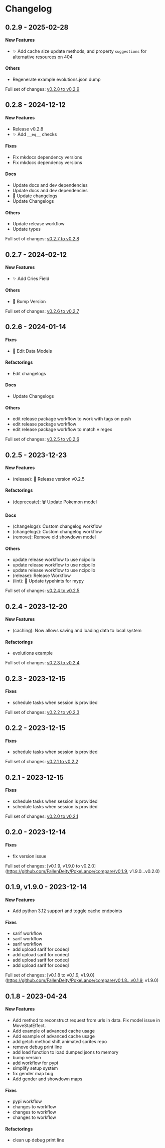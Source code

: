 # Changelog

## 0.2.9 - 2025-02-28

#### New Features

-  :sparkles: Add cache size update methods, and property `suggestions` for alternative resources on 404
#### Others

-  Regenerate example evolutions.json dump

Full set of changes: [v0.2.8 to v0.2.9](https://github.com/FallenDeity/PokeLance/compare/v0.2.8...v0.2.9)

## 0.2.8 - 2024-12-12

#### New Features

-  Release v0.2.8
-  :sparkles: Add `__eq__` checks
#### Fixes

-  Fix mkdocs dependency versions
-  Fix mkdocs dependency versions
#### Docs

-  Update docs and dev dependencies
-  Update docs and dev dependencies
-  :memo: Update changelogs
-  Update Changelogs
#### Others

-  Update release workflow
-  Update types

Full set of changes: [v0.2.7 to v0.2.8](https://github.com/FallenDeity/PokeLance/compare/v0.2.7...v0.2.8)

## 0.2.7 - 2024-02-12

#### New Features

-  :sparkles: Add Cries Field
#### Others

-  :bookmark: Bump Version

Full set of changes: [v0.2.6 to v0.2.7](https://github.com/FallenDeity/PokeLance/compare/v0.2.6...v0.2.7)

## 0.2.6 - 2024-01-14

#### Fixes

-  :bug: Edit Data Models
#### Refactorings

-  Edit changelogs
#### Docs

-  Update Changelogs
#### Others

-  edit release package workflow to work with tags on push
-  edit release package workflow
-  edit release package workflow to match v regex

Full set of changes: [v0.2.5 to v0.2.6](https://github.com/FallenDeity/PokeLance/compare/v0.2.5...v0.2.6)

## 0.2.5 - 2023-12-23

#### New Features

-  (release): :bookmark: Release version v0.2.5
#### Refactorings

-  (depreceate): :wastebasket: Update Pokemon model
#### Docs

-  (changelogs): Custom changelog workflow
-  (changelogs): Custom changelog workflow
-  (remove): Remove old showdown model
#### Others

-  update release workflow to use ncipollo
-  update release workflow to use ncipollo
-  update release workflow to use ncipollo
-  (release): Release Workflow
-  (lint): :art: Update typehints for mypy

Full set of changes: [v0.2.4 to v0.2.5](https://github.com/FallenDeity/PokeLance/compare/v0.2.4...v0.2.5)

## 0.2.4 - 2023-12-20

#### New Features

-  (caching): Now allows saving and loading data to local system
#### Refactorings

-  evolutions example

Full set of changes: [v0.2.3 to v0.2.4](https://github.com/FallenDeity/PokeLance/compare/v0.2.3...v0.2.4)

## 0.2.3 - 2023-12-15

#### Fixes

-  schedule tasks when session is provided

Full set of changes: [v0.2.2 to v0.2.3](https://github.com/FallenDeity/PokeLance/compare/v0.2.2...v0.2.3)

## 0.2.2 - 2023-12-15

#### Fixes

-  schedule tasks when session is provided

Full set of changes: [v0.2.1 to v0.2.2](https://github.com/FallenDeity/PokeLance/compare/v0.2.1...v0.2.2)

## 0.2.1 - 2023-12-15

#### Fixes

-  schedule tasks when session is provided
-  schedule tasks when session is provided

Full set of changes: [v0.2.0 to v0.2.1](https://github.com/FallenDeity/PokeLance/compare/v0.2.0...v0.2.1)

## 0.2.0 - 2023-12-14

#### Fixes

-  fix version issue

Full set of changes: [v0.1.9, v1.9.0 to v0.2.0](https://github.com/FallenDeity/PokeLance/compare/v0.1.9, v1.9.0...v0.2.0)

## 0.1.9, v1.9.0 - 2023-12-14

#### New Features

-  Add python 3.12 support and toggle cache endpoints
#### Fixes

-  sarif workflow
-  sarif workflow
-  sarif workflow
-  add upload sarif for codeql
-  add upload sarif for codeql
-  add upload sarif for codeql
-  add upload sarif for codeql

Full set of changes: [v0.1.8 to v0.1.9, v1.9.0](https://github.com/FallenDeity/PokeLance/compare/v0.1.8...v0.1.9, v1.9.0)

## 0.1.8 - 2023-04-24

#### New Features

-  Add method to reconstruct request from urls in data. Fix model issue in MoveStatEffect.
-  Add example of advanced cache usage
-  Add example of advanced cache usage
-  add getch method shift animated sprites repo
-  remove debug print line
-  add load function to load dumped jsons to memory
-  bump version
-  add workflow for pypi
-  simplify setup system
-  fix gender map bug
-  Add gender and showdown maps
#### Fixes

-  pypi workflow
-  changes to workflow
-  changes to workflow
-  changes to workflow
#### Refactorings

-  clean up debug print line
